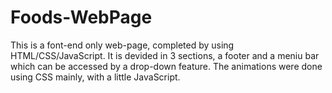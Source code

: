 # Foods-WebPage

This is a font-end only web-page, completed by using HTML/CSS/JavaScript.
It is devided in 3 sections, a footer and a meniu bar which can be accessed by a drop-down feature.
The animations were done using CSS mainly, with a little JavaScript.
